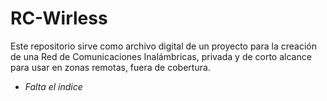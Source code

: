 # RC-Wirless
Este repositorio sirve como archivo digital de un proyecto para la creación de una Red de Comunicaciones Inalámbricas, privada y de corto alcance para usar en zonas remotas, fuera de cobertura.

* *Falta el índice*
